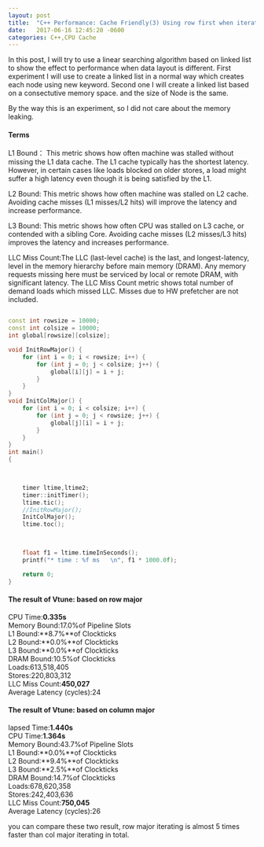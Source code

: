 ```yaml
---
layout: post
title:  "C++ Performance: Cache Friendly(3) Using row first when iterating 2D array "
date:   2017-06-16 12:45:20 -0600
categories: C++,CPU Cache
---
```

In this post, I will try to use a linear searching algorithm based on linked list to show the effect to performance when data layout is different.
First experiment I will use to create a linked list in a normal way which creates each node using new keyword. Second one I will create a linked list based on
a consectutive memory space.  and the size of Node is the same.

By the way this is an experiment, so I did not care about the memory leaking.

#### Terms  
L1 Bound： This metric shows how often machine was stalled without missing the L1 data cache. The L1 cache typically has the shortest latency. However, in certain cases like loads blocked on older stores, a load might suffer a high latency even though it is being satisfied by the L1.

L2 Bound: This metric shows how often machine was stalled on L2 cache. Avoiding cache misses (L1 misses/L2 hits) will improve the latency and increase performance.

L3 Bound: This metric shows how often CPU was stalled on L3 cache, or contended with a sibling Core. Avoiding cache misses (L2 misses/L3 hits) improves the latency and increases performance.

LLC Miss Count:The LLC (last-level cache) is the last, and longest-latency, level in the memory hierarchy before main memory (DRAM). Any memory requests missing here must be serviced by local or remote DRAM, with significant latency. The LLC Miss Count metric shows total number of demand loads which missed LLC. Misses due to HW prefetcher are not included.  

```cpp

const int rowsize = 10000;
const int colsize = 10000;
int global[rowsize][colsize];

void InitRowMajor() {
	for (int i = 0; i < rowsize; i++) {
		for (int j = 0; j < colsize; j++) {
			global[i][j] = i + j;
		}
	}
}
void InitColMajor() {
	for (int i = 0; i < colsize; i++) {
		for (int j = 0; j < rowsize; j++) {
			global[j][i] = i + j;
		}
	}
}
int main()
{

	

	timer ltime,ltime2;
	timer::initTimer();
	ltime.tic();
	//InitRowMajor();
	InitColMajor();
	ltime.toc();

	

	float f1 = ltime.timeInSeconds();
	printf("* time : %f ms   \n", f1 * 1000.0f);

    return 0;
}
```
#### The result of Vtune: based on row major

CPU Time:**0.335s**  
Memory Bound:17.0%of Pipeline Slots  
L1 Bound:**8.7%**of Clockticks  
L2 Bound:**0.0%**of Clockticks  
L3 Bound:**0.0%**of Clockticks  
DRAM Bound:10.5%of Clockticks  
Loads:613,518,405  
Stores:220,803,312  
LLC Miss Count:**450,027**  
Average Latency (cycles):24  

#### The result of Vtune:  based on column major  
lapsed Time:**1.440s**  
CPU Time:**1.364s**  
Memory Bound:43.7%of Pipeline Slots  
L1 Bound:**0.0%**of Clockticks  
L2 Bound:**9.4%**of Clockticks  
L3 Bound:**2.5%**of Clockticks  
DRAM Bound:14.7%of Clockticks  
Loads:678,620,358  
Stores:242,403,636  
LLC Miss Count:**750,045**  
Average Latency (cycles):26    

you can compare these two result, row major iterating is almost 5 times faster than col major iterating in total.